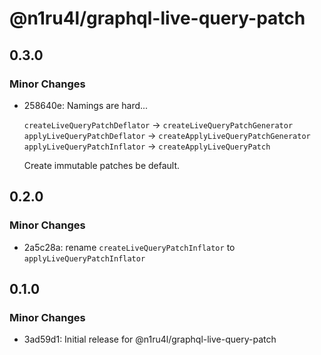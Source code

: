 # @n1ru4l/graphql-live-query-patch

## 0.3.0

### Minor Changes

- 258640e: Namings are hard...

  `createLiveQueryPatchDeflator` -> `createLiveQueryPatchGenerator`
  `applyLiveQueryPatchDeflator` -> `createApplyLiveQueryPatchGenerator`
  `applyLiveQueryPatchInflator` -> `createApplyLiveQueryPatch`

  Create immutable patches be default.

## 0.2.0

### Minor Changes

- 2a5c28a: rename `createLiveQueryPatchInflator` to `applyLiveQueryPatchInflator`

## 0.1.0

### Minor Changes

- 3ad59d1: Initial release for @n1ru4l/graphql-live-query-patch
